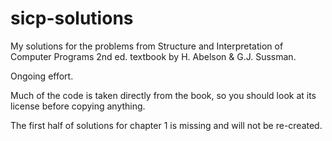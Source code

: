 # sicp-solutions
My solutions for the problems from Structure and Interpretation of Computer Programs 2nd ed. textbook by H. Abelson & G.J. Sussman.

Ongoing effort.

Much of the code is taken directly from the book, so you should look at its license before copying anything.

The first half of solutions for chapter 1 is missing and will not be re-created.
